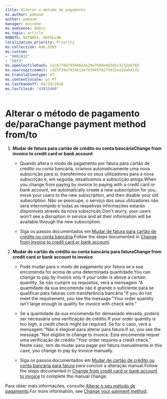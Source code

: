 ```yaml
---
title: Alterar o método de pagamento
ms.author: pebaum
author: pebaum
manager: mnirkhe
ms.audience: Admin
ms.topic: article
ROBOTS: NOINDEX, NOFOLLOW
localization_priority: Priority
ms.collection: Adm_O365
ms.custom:
- "9002612"
- "5073"
ms.openlocfilehash: c3c67f067d3946e3e29e7b09e443d3c3132dd765
ms.sourcegitcommit: cd25f39a7924b13e797845f4275932ea2da64141
ms.translationtype: HT
ms.contentlocale: pt-PT
ms.lasthandoff: 04/29/2020
ms.locfileid: "43933400"
---
```

# <a name="change-payment-method-fromto"></a><span data-ttu-id="43183-102">Alterar o método de pagamento de/para</span><span class="sxs-lookup"><span data-stu-id="43183-102">Change payment method from/to</span></span>

1. <span data-ttu-id="43183-103">**Mudar de fatura para cartão de crédito ou conta bancária**</span><span class="sxs-lookup"><span data-stu-id="43183-103">**Change from invoice to credit card or bank account**</span></span>

    - <span data-ttu-id="43183-104">Quando altera o modo de pagamento por fatura para cartão de crédito ou conta bancária, criamos automaticamente uma nova subscrição para si, transferimos os seus utilizadores para a nova subscrição e, em seguida, desativamos a subscrição antiga.</span><span class="sxs-lookup"><span data-stu-id="43183-104">When you change from paying by invoice to paying with a credit card or bank account, we automatically create a new subscription for you, move your users to the new subscription, and then disable your old subscription.</span></span> <span data-ttu-id="43183-105">Não se preocupe, o serviço dos seus utilizadores não será interrompido e todas as respetivas informações estarão disponíveis através da nova subscrição.</span><span class="sxs-lookup"><span data-stu-id="43183-105">Don't worry, your users won't see a disruption in service and all their information will be available through the new subscription.</span></span> 

    - <span data-ttu-id="43183-106">Siga os passos documentados em [Mudar de fatura para cartão de crédito ou conta bancária](https://docs.microsoft.com/microsoft-365/commerce/billing-and-payments/change-payment-method?view=o365-worldwide#change-from-invoice-to-credit-card-or-bank-account).</span><span class="sxs-lookup"><span data-stu-id="43183-106">Follow the steps documented in [Change from invoice to credit card or bank account](https://docs.microsoft.com/microsoft-365/commerce/billing-and-payments/change-payment-method?view=o365-worldwide#change-from-invoice-to-credit-card-or-bank-account).</span></span>

2. <span data-ttu-id="43183-107">**Mudar de cartão de crédito ou conta bancária para fatura**</span><span class="sxs-lookup"><span data-stu-id="43183-107">**Change from credit card or bank account to invoice**</span></span>

    - <span data-ttu-id="43183-108">Pode mudar para o modo de pagamento por fatura se a sua encomenda for acima de uma determinada quantidade.</span><span class="sxs-lookup"><span data-stu-id="43183-108">You can change to pay by invoice only if your order is above a certain quantity.</span></span> <span data-ttu-id="43183-109">Se não cumprir os requisitos, verá a mensagem "A quantidade da sua encomenda não é grande o suficiente para se qualificar para faturas com transferência bancária."</span><span class="sxs-lookup"><span data-stu-id="43183-109">If you do not meet the requirement, you see the message "Your order quantity isn't large enough to qualify for invoice with check wire."</span></span>

    - <span data-ttu-id="43183-110">Se a quantidade da sua encomenda for demasiado elevada, poderá ser necessária uma verificação de crédito.</span><span class="sxs-lookup"><span data-stu-id="43183-110">If your order quantity is too high, a credit check might be required.</span></span> <span data-ttu-id="43183-111">Se for o caso, verá a mensagem "Não é elegível para alterar para fatura.</span><span class="sxs-lookup"><span data-stu-id="43183-111">If so, you see the message "Not eligible to change to invoice.</span></span> <span data-ttu-id="43183-112">Esta encomenda requer uma verificação de crédito."</span><span class="sxs-lookup"><span data-stu-id="43183-112">Your order requires a credit check."</span></span> <span data-ttu-id="43183-113">Neste caso, tem de mudar para pagar por fatura manualmente.</span><span class="sxs-lookup"><span data-stu-id="43183-113">In this case, you change to pay by invoice manually.</span></span>

    - <span data-ttu-id="43183-114">Siga os passos documentados em [Mudar de cartão de crédito ou conta bancária para fatura](https://docs.microsoft.com/microsoft-365/commerce/billing-and-payments/change-payment-method?view=o365-worldwide#change-from-credit-card-or-bank-account-to-invoice) para concluir a alteração manual.</span><span class="sxs-lookup"><span data-stu-id="43183-114">Follow the steps documented in [Change from credit card or bank account to invoice](https://docs.microsoft.com/microsoft-365/commerce/billing-and-payments/change-payment-method?view=o365-worldwide#change-from-credit-card-or-bank-account-to-invoice) to complete the manual change.</span></span>

<span data-ttu-id="43183-115">Para obter mais informações, consulte [Alterar o seu método de pagamento](https://docs.microsoft.com/microsoft-365/commerce/billing-and-payments/change-payment-method).</span><span class="sxs-lookup"><span data-stu-id="43183-115">For more information, see [Change your payment method](https://docs.microsoft.com/microsoft-365/commerce/billing-and-payments/change-payment-method).</span></span>
